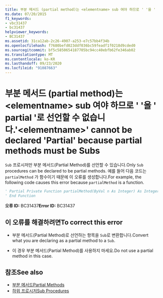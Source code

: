 ```yaml
---
title: 부분 메서드 (partial method)는 <elementname> sub 여야 하므로 ' '을 ' partial '로 선언할 수 없습니다.
ms.date: 07/20/2015
f1_keywords:
- vbc31437
- bc31437
helpviewer_keywords:
- BC31437
ms.assetid: 31ca12ab-2c26-4907-a253-e7c57bb4f34b
ms.openlocfilehash: f7680befd023ddf036bc59feadf1f0218d9cded0
ms.sourcegitcommit: bf5c5850654187705bc94cc40ebfb62fe346ab02
ms.translationtype: MT
ms.contentlocale: ko-KR
ms.lasthandoff: 09/23/2020
ms.locfileid: "91087663"
---
```

# <a name="elementname-cannot-be-declared-partial-because-partial-methods-must-be-subs"></a><span data-ttu-id="27f31-102">부분 메서드 (partial method)는 \<elementname> sub 여야 하므로 ' '을 ' partial '로 선언할 수 없습니다.</span><span class="sxs-lookup"><span data-stu-id="27f31-102">'\<elementname>' cannot be declared 'Partial' because partial methods must be Subs</span></span>

<span data-ttu-id="27f31-103">`Sub` 프로시저만 부분 메서드(Partial Method)를 선언할 수 있습니다.</span><span class="sxs-lookup"><span data-stu-id="27f31-103">Only `Sub` procedures can be declared to be partial methods.</span></span> <span data-ttu-id="27f31-104">예를 들어 다음 코드는 `partialMethod` 가 함수이기 때문에 이 오류를 생성합니다.</span><span class="sxs-lookup"><span data-stu-id="27f31-104">For example, the following code causes this error because `partialMethod` is a function.</span></span>  
  
```vb  
' Partial Private Function partialMethod(ByVal n As Integer) As Integer  
' End Function  
```  
  
 <span data-ttu-id="27f31-105">**오류 ID:** BC31437</span><span class="sxs-lookup"><span data-stu-id="27f31-105">**Error ID:** BC31437</span></span>  
  
## <a name="to-correct-this-error"></a><span data-ttu-id="27f31-106">이 오류를 해결하려면</span><span class="sxs-lookup"><span data-stu-id="27f31-106">To correct this error</span></span>  
  
- <span data-ttu-id="27f31-107">부분 메서드(Partial Method)로 선언하는 항목을 `Sub`로 변환합니다.</span><span class="sxs-lookup"><span data-stu-id="27f31-107">Convert what you are declaring as a partial method to a `Sub`.</span></span>  
  
- <span data-ttu-id="27f31-108">이 경우 부분 메서드(Partial Method)를 사용하지 마세요.</span><span class="sxs-lookup"><span data-stu-id="27f31-108">Do not use a partial method in this case.</span></span>  
  
## <a name="see-also"></a><span data-ttu-id="27f31-109">참조</span><span class="sxs-lookup"><span data-stu-id="27f31-109">See also</span></span>

- [<span data-ttu-id="27f31-110">부분 메서드</span><span class="sxs-lookup"><span data-stu-id="27f31-110">Partial Methods</span></span>](../programming-guide/language-features/procedures/partial-methods.md)
- [<span data-ttu-id="27f31-111">하위 프로시저</span><span class="sxs-lookup"><span data-stu-id="27f31-111">Sub Procedures</span></span>](../programming-guide/language-features/procedures/sub-procedures.md)
